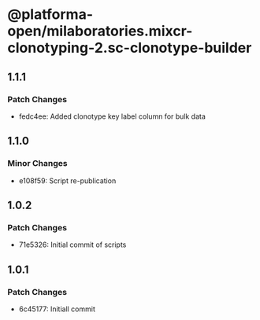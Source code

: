 # @platforma-open/milaboratories.mixcr-clonotyping-2.sc-clonotype-builder

## 1.1.1

### Patch Changes

- fedc4ee: Added clonotype key label column for bulk data

## 1.1.0

### Minor Changes

- e108f59: Script re-publication

## 1.0.2

### Patch Changes

- 71e5326: Initial commit of scripts

## 1.0.1

### Patch Changes

- 6c45177: Initiall commit

